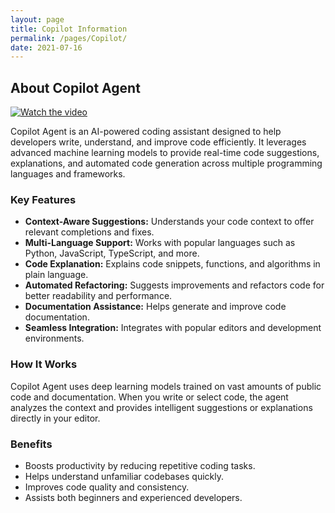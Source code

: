 ```yaml
---
layout: page
title: Copilot Information
permalink: /pages/Copilot/
date: 2021-07-16
---
```

## About Copilot Agent

[![Watch the video](https://img.youtube.com/vi/ku6EUdtdZUs/0.jpg)](https://youtu.be/ku6EUdtdZUs)

Copilot Agent is an AI-powered coding assistant designed to help developers write, understand, and improve code efficiently. It leverages advanced machine learning models to provide real-time code suggestions, explanations, and automated code generation across multiple programming languages and frameworks.

### Key Features
- **Context-Aware Suggestions:** Understands your code context to offer relevant completions and fixes.
- **Multi-Language Support:** Works with popular languages such as Python, JavaScript, TypeScript, and more.
- **Code Explanation:** Explains code snippets, functions, and algorithms in plain language.
- **Automated Refactoring:** Suggests improvements and refactors code for better readability and performance.
- **Documentation Assistance:** Helps generate and improve code documentation.
- **Seamless Integration:** Integrates with popular editors and development environments.

### How It Works
Copilot Agent uses deep learning models trained on vast amounts of public code and documentation. When you write or select code, the agent analyzes the context and provides intelligent suggestions or explanations directly in your editor.

### Benefits
- Boosts productivity by reducing repetitive coding tasks.
- Helps understand unfamiliar codebases quickly.
- Improves code quality and consistency.
- Assists both beginners and experienced developers.
